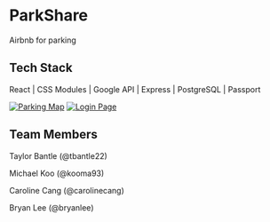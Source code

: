 # ParkShare
Airbnb for parking

## Tech Stack
React | CSS Modules | Google API | Express | PostgreSQL | Passport

[![Parking Map](https://abibas-shoes.s3-us-west-1.amazonaws.com/parkshare/Screen+Shot+2019-06-04+at+1.54.45+PM.png)]()
[![Login Page](https://abibas-shoes.s3-us-west-1.amazonaws.com/parkshare/Screen+Shot+2019-06-04+at+2.51.10+PM.png)]()

## Team Members
Taylor Bantle (@tbantle22)

Michael Koo (@kooma93)

Caroline Cang (@carolinecang)

Bryan Lee (@bryanlee)
